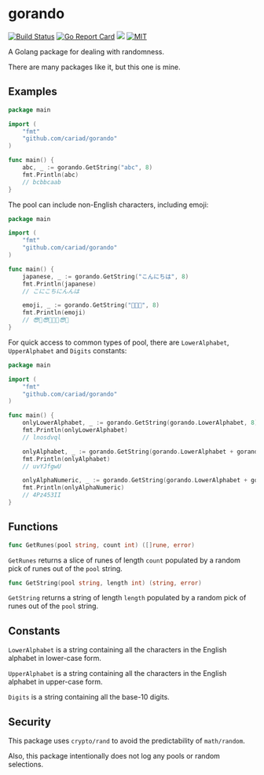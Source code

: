 # gorando

[![Build Status](https://travis-ci.org/cariad/gorando.svg?branch=master)](https://travis-ci.org/cariad/gorando) [![Go Report Card](https://goreportcard.com/badge/github.com/cariad/gorando)](https://goreportcard.com/report/github.com/cariad/gorando) [![](https://godoc.org/github.com/cariad/gorando?status.svg)](http://godoc.org/github.com/cariad/gorando) [![MIT](https://img.shields.io/npm/l/express.svg)](https://github.com/cariad/gorando/blob/master/LICENSE)

A Golang package for dealing with randomness.

There are many packages like it, but this one is mine.

## Examples

```go
package main

import (
    "fmt"
    "github.com/cariad/gorando"
)

func main() {
    abc, _ := gorando.GetString("abc", 8)
    fmt.Println(abc)
    // bcbbcaab
}
```

The pool can include non-English characters, including emoji:

```go
package main

import (
    "fmt"
    "github.com/cariad/gorando"
)

func main() {
    japanese, _ := gorando.GetString("こんにちは", 8)
    fmt.Println(japanese)
    // こにこちにんんは

    emoji, _ := gorando.GetString("🌈😎🐄", 8)
    fmt.Println(emoji)
    // 😎🐄😎🐄🐄🐄😎🌈
}
```

For quick access to common types of pool, there are `LowerAlphabet`, `UpperAlphabet` and `Digits` constants:

```go
package main

import (
    "fmt"
    "github.com/cariad/gorando"
)

func main() {
    onlyLowerAlphabet, _ := gorando.GetString(gorando.LowerAlphabet, 8)
    fmt.Println(onlyLowerAlphabet)
    // lnosdvql

    onlyAlphabet, _ := gorando.GetString(gorando.LowerAlphabet + gorando.UpperAlphabet, 8)
    fmt.Println(onlyAlphabet)
    // uvYJfgwU

    onlyAlphaNumeric, _ := gorando.GetString(gorando.LowerAlphabet + gorando.UpperAlphabet + gorando.Digits, 8)
    fmt.Println(onlyAlphaNumeric)
    // 4Pz453II
}
```

## Functions

```go
func GetRunes(pool string, count int) ([]rune, error)
```

`GetRunes` returns a slice of runes of length `count` populated by a random pick of runes out of the `pool` string.

```go
func GetString(pool string, length int) (string, error)
```

`GetString` returns a string of length `length`  populated by a random pick of runes out of the `pool` string.

## Constants

`LowerAlphabet` is a string containing all the characters in the English alphabet in lower-case form.

`UpperAlphabet` is a string containing all the characters in the English alphabet in upper-case form.

`Digits` is a string containing all the base-10 digits.

## Security

This package uses `crypto/rand` to avoid the predictability of `math/random`.

Also, this package intentionally does not log any pools or random selections.
